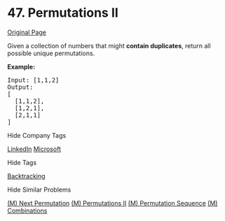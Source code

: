 # 47. Permutations II  
[Original Page](https://leetcode.com/problems/permutations-ii/)

Given a collection of numbers that might **contain duplicates**, return all possible unique permutations.  

**Example:**
<pre>
Input: [1,1,2]
Output:
[
  [1,1,2],
  [1,2,1],
  [2,1,1]
]
</pre>

<div>

<div id="company_tags" class="btn btn-xs btn-warning">Hide Company Tags</div>

<span class="hidebutton" style="display: inline;">[LinkedIn](/company/linkedin/) [Microsoft](/company/microsoft/)</span></div>

<div>

<div id="tags" class="btn btn-xs btn-warning">Hide Tags</div>

<span class="hidebutton" style="display: inline;">[Backtracking](/tag/backtracking/)</span></div>

<div>

<div id="similar" class="btn btn-xs btn-warning">Hide Similar Problems</div>

<span class="hidebutton" style="display: inline;">[(M) Next Permutation](/problems/next-permutation/) [(M) Permutations II](/problems/permutations-ii/) [(M) Permutation Sequence](/problems/permutation-sequence/) [(M) Combinations](/problems/combinations/)</span></div>